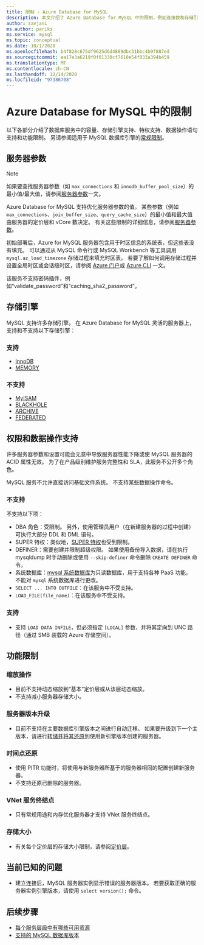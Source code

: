 ```yaml
---
title: 限制 - Azure Database for MySQL
description: 本文介绍了 Azure Database for MySQL 中的限制，例如连接数和存储引擎选项。
author: savjani
ms.author: pariks
ms.service: mysql
ms.topic: conceptual
ms.date: 10/1/2020
ms.openlocfilehash: b4f828c675df9625d6d4889dbc31bbc4b9f887ed
ms.sourcegitcommit: ea17e3a6219f0f01330cf7610e54f033a394b459
ms.translationtype: MT
ms.contentlocale: zh-CN
ms.lasthandoff: 12/14/2020
ms.locfileid: "97386708"
---
```

# <a name="limitations-in-azure-database-for-mysql"></a>Azure Database for MySQL 中的限制
以下各部分介绍了数据库服务中的容量、存储引擎支持、特权支持、数据操作语句支持和功能限制。 另请参阅适用于 MySQL 数据库引擎的[常规限制](https://dev.mysql.com/doc/mysql-reslimits-excerpt/5.6/en/limits.html)。

## <a name="server-parameters"></a>服务器参数

> [!NOTE]
> 如果要查找服务器参数（如 `max_connections` 和 `innodb_buffer_pool_size`）的最小值/最大值，请参阅[服务器参数](./concepts-server-parameters.md)一文。

Azure Database for MySQL 支持优化服务器参数的值。 某些参数（例如 `max_connections`、`join_buffer_size`、`query_cache_size`）的最小值和最大值由服务器的定价层和 vCore 数决定。 有关这些限制的详细信息，请参阅[服务器参数](./concepts-server-parameters.md)。

初始部署后，Azure for MySQL 服务器包含用于时区信息的系统表，但这些表没有填充。 可以通过从 MySQL 命令行或 MySQL Workbench 等工具调用 `mysql.az_load_timezone` 存储过程来填充时区表。 若要了解如何调用存储过程并设置全局时区或会话级时区，请参阅 [Azure 门户](howto-server-parameters.md#working-with-the-time-zone-parameter)或 [Azure CLI](howto-configure-server-parameters-using-cli.md#working-with-the-time-zone-parameter) 一文。

该服务不支持密码插件，例如“validate_password”和“caching_sha2_password”。

## <a name="storage-engines"></a>存储引擎

MySQL 支持许多存储引擎。 在 Azure Database for MySQL 灵活的服务器上，支持和不支持以下存储引擎：

### <a name="supported"></a>支持
- [InnoDB](https://dev.mysql.com/doc/refman/5.7/en/innodb-introduction.html)
- [MEMORY](https://dev.mysql.com/doc/refman/5.7/en/memory-storage-engine.html)

### <a name="unsupported"></a>不支持
- [MyISAM](https://dev.mysql.com/doc/refman/5.7/en/myisam-storage-engine.html)
- [BLACKHOLE](https://dev.mysql.com/doc/refman/5.7/en/blackhole-storage-engine.html)
- [ARCHIVE](https://dev.mysql.com/doc/refman/5.7/en/archive-storage-engine.html)
- [FEDERATED](https://dev.mysql.com/doc/refman/5.7/en/federated-storage-engine.html)

## <a name="privileges--data-manipulation-support"></a>权限和数据操作支持

许多服务器参数和设置可能会无意中导致服务器性能下降或使 MySQL 服务器的 ACID 属性无效。 为了在产品级别维护服务完整性和 SLA，此服务不公开多个角色。 

MySQL 服务不允许直接访问基础文件系统。 不支持某些数据操作命令。 

### <a name="unsupported"></a>不支持

不支持以下项：
- DBA 角色：受限制。 另外，使用管理员用户（在新建服务器的过程中创建）可执行大部分 DDL 和 DML 语句。 
- SUPER 特权：类似地，[SUPER 特权](https://dev.mysql.com/doc/refman/5.7/en/privileges-provided.html#priv_super)也受到限制。
- DEFINER：需要创建并限制超级权限。 如果使用备份导入数据，请在执行 mysqldump 时手动删除或使用 `--skip-definer` 命令删除 `CREATE DEFINER` 命令。
- 系统数据库：[mysql 系统数据库](https://dev.mysql.com/doc/refman/5.7/en/system-schema.html)为只读数据库，用于支持各种 PaaS 功能。 不能对 `mysql` 系统数据库进行更改。
- `SELECT ... INTO OUTFILE`：在该服务中不受支持。
- `LOAD_FILE(file_name)`：在该服务中不受支持。

### <a name="supported"></a>支持
- 支持 `LOAD DATA INFILE`，但必须指定 `[LOCAL]` 参数，并将其定向到 UNC 路径（通过 SMB 装载的 Azure 存储空间）。

## <a name="functional-limitations"></a>功能限制

### <a name="scale-operations"></a>缩放操作
- 目前不支持动态缩放到“基本”定价层或从该层动态缩放。
- 不支持减小服务器存储大小。

### <a name="server-version-upgrades"></a>服务器版本升级
- 目前不支持在主要数据库引擎版本之间进行自动迁移。 如果要升级到下一个主版本，请进行[转储并将其还原](./concepts-migrate-dump-restore.md)到使用新引擎版本创建的服务器。

### <a name="point-in-time-restore"></a>时间点还原
- 使用 PITR 功能时，将使用与新服务器所基于的服务器相同的配置创建新服务器。
- 不支持还原已删除的服务器。

### <a name="vnet-service-endpoints"></a>VNet 服务终结点
- 只有常规用途和内存优化服务器才支持 VNet 服务终结点。

### <a name="storage-size"></a>存储大小
- 有关每个定价层的存储大小限制，请参阅[定价层](concepts-pricing-tiers.md)。

## <a name="current-known-issues"></a>当前已知的问题
- 建立连接后，MySQL 服务器实例显示错误的服务器版本。 若要获取正确的服务器实例引擎版本，请使用 `select version();` 命令。

## <a name="next-steps"></a>后续步骤
- [每个服务层级中有哪些可用资源](concepts-pricing-tiers.md)
- [支持的 MySQL 数据库版本](concepts-supported-versions.md)

